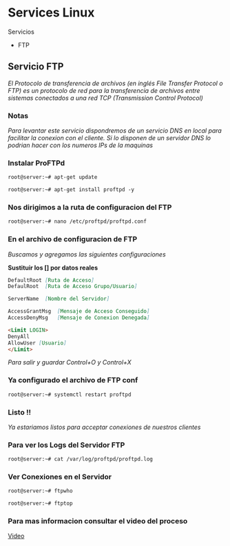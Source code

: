# Services Linux

Servicios

* FTP

## Servicio FTP

_El Protocolo de transferencia de archivos (en inglés File Transfer Protocol o FTP) es un protocolo de red para la transferencia de archivos entre sistemas conectados a una red TCP (Transmission Control Protocol)_


### Notas

_Para levantar este servicio dispondremos de un servicio DNS en local para facilitar la conexion con el cliente. Si lo disponen de un servidor DNS lo podrian hacer con los numeros IPs de la maquinas_


### Instalar ProFTPd
```markdown
root@server:~# apt-get update

root@server:~# apt-get install proftpd -y
```
### Nos dirigimos a la ruta de configuracion del FTP

```markdown
root@server:~# nano /etc/proftpd/proftpd.conf
```

### En el archivo de configuracion de FTP

_Buscamos y agregamos las siguientes configuraciones_

**Sustituir los [] por datos reales**

```markdown
DefaultRoot [Ruta de Acceso]
DefaulRoot  [Ruta de Acceso Grupo/Usuario]

ServerName  [Nombre del Servidor]

AccessGrantMsg  [Mensaje de Acceso Conseguido]
AccessDenyMsg   [Mensaje de Conexion Denegada]

<Limit LOGIN>
DenyAll
AllowUser [Usuario]
</Limit>
```

_Para salir y guardar Control+O y Control+X_

### Ya configurado el archivo de FTP conf

```markdown
root@server:~# systemctl restart proftpd
```

### Listo !!

_Ya estariamos listos para acceptar conexiones de nuestros clientes_

### Para ver los Logs del Servidor FTP

```markdown
root@server:~# cat /var/log/proftpd/proftpd.log
```

### Ver Conexiones en el Servidor

```markdown
root@server:~# ftpwho

root@server:~# ftptop
```

### Para mas informacion consultar el video del proceso

[Video]()